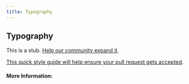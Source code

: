 ```yaml
---
title: Typography
---
```


## Typography

This is a stub. [Help our community expand it](https://github.com/freecodecamp/guides/tree/master/src/pages/articles/design/visual-design/typography/index.md).

[This quick style guide will help ensure your pull request gets accepted](https://github.com/freeCodeCamp/guides/blob/master/README.md).

<!-- The article goes here, in GitHub-flavored Markdown. Feel free to add YouTube videos, images, and CodePen/JSBin embeds  -->

#### More Information:
<!-- Please add any articles you think might be helpful to read before writing the article -->


